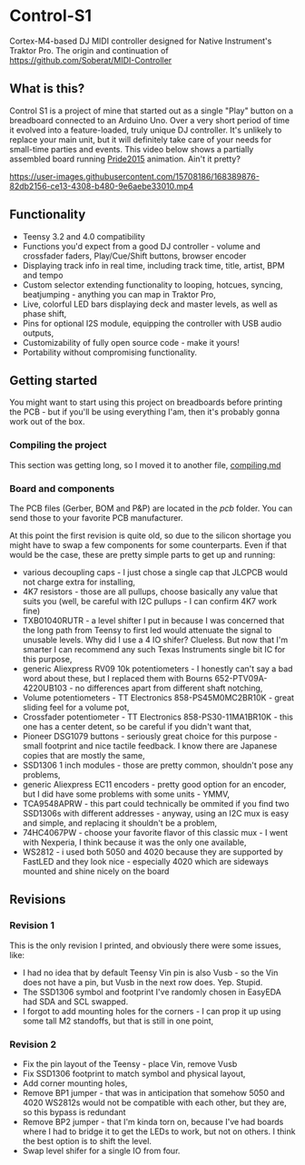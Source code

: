 # Control-S1
Cortex-M4-based DJ MIDI controller designed for Native Instrument's Traktor Pro.
The origin and continuation of https://github.com/Soberat/MIDI-Controller

## What is this?
Control S1 is a project of mine that started out as a single "Play" button on a breadboard connected to an Arduino Uno. Over a very short period of time it evolved into a feature-loaded, truly unique DJ controller. It's unlikely to replace your main unit, but it will definitely take care of your needs for small-time parties and events.
This video below shows a partially assembled board running [Pride2015](https://gist.github.com/kriegsman/964de772d64c502760e5) animation. Ain't it pretty? 

https://user-images.githubusercontent.com/15708186/168389876-82db2156-ce13-4308-b480-9e6aebe33010.mp4


## Functionality
- Teensy 3.2 and 4.0 compatibility
- Functions you'd expect from a good DJ controller - volume and crossfader faders, Play/Cue/Shift buttons, browser encoder
- Displaying track info in real time, including track time, title, artist, BPM and tempo
- Custom selector extending functionality to looping, hotcues, syncing, beatjumping - anything you can map in Traktor Pro,
- Live, colorful LED bars displaying deck and master levels, as well as phase shift,
- Pins for optional I2S module, equipping the controller with USB audio outputs,
- Customizability of fully open source code - make it yours!
- Portability without compromising functionality.

## Getting started
You might want to start using this project on breadboards before printing the PCB - but if you'll be using everything I'am, then it's probably gonna work out of the box.

### Compiling the project
This section was getting long, so I moved it to another file, [compiling.md](https://github.com/Soberat/Control-S1/blob/master/compiling.md)

### Board and components
The PCB files (Gerber, BOM and P&P) are located in the _pcb_ folder. You can send those to your favorite PCB manufacturer.

At this point the first revision is quite old, so due to the silicon shortage you might have to swap a few components for some counterparts. Even if that would be the case, these are pretty simple parts to get up and running:
- various decoupling caps - I just chose a single cap that JLCPCB would not charge extra for installing,
- 4K7 resistors - those are all pullups, choose basically any value that suits you (well, be careful with I2C pullups - I can confirm 4K7 work fine)
- TXB01040RUTR - a level shifter I put in because I was concerned that the long path from Teensy to first led would attenuate the signal to unusable levels. Why did I use a 4 IO shifer? Clueless. But now that I'm smarter I can recommend any such Texas Instruments single bit IC for this purpose,
- generic Aliexpress RV09 10k potentiometers - I honestly can't say a bad word about these, but I replaced them with Bourns 652-PTV09A-4220UB103 - no differences apart from different shaft notching,
- Volume potentiometers - TT Electronics 858-PS45M0MC2BR10K - great sliding feel for a volume pot,
- Crossfader potentiometer - TT Electronics 858-PS30-11MA1BR10K - this one has a center detent, so be careful if you didn't want that,
- Pioneer DSG1079 buttons - seriously great choice for this purpose - small footprint and nice tactile feedback. I know there are Japanese copies that are mostly the same,
- SSD1306 1 inch modules - those are pretty common, shouldn't pose any problems,
- generic Aliexpress EC11 encoders - pretty good option for an encoder, but I did have some problems with some units - YMMV,
- TCA9548APRW - this part could technically be ommited if you find two SSD1306s with different addresses - anyway, using an I2C mux is easy and simple, and replacing it shouldn't be a problem,
- 74HC4067PW - choose your favorite flavor of this classic mux - I went with Nexperia, I think because it was the only one available,
- WS2812 - i used both 5050 and 4020 because they are supported by FastLED and they look nice - especially 4020 which are sideways mounted and shine nicely on the board

## Revisions
### Revision 1
This is the only revision I printed, and obviously there were some issues, like:
- I had no idea that by default Teensy Vin pin is also Vusb - so the Vin does not have a pin, but Vusb in the next row does. Yep. Stupid.
- The SSD1306 symbol and footprint I've randomly chosen in EasyEDA had SDA and SCL swapped.
- I forgot to add mounting holes for the corners - I can prop it up using some tall M2 standoffs, but that is still in one point,
### Revision 2
- Fix the pin layout of the Teensy - place Vin, remove Vusb
- Fix SSD1306 footprint to match symbol and physical layout,
- Add corner mounting holes,
- Remove BP1 jumper - that was in anticipation that somehow 5050 and 4020 WS2812s would not be compatible with each other, but they are, so this bypass is redundant
- Remove BP2 jumper - that I'm kinda torn on, because I've had boards where I had to bridge it to get the LEDs to work, but not on others. I think the best option is to shift the level.
- Swap level shifer for a single IO from four.
